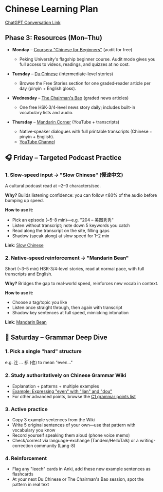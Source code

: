# Chinese Learning Plan

[ChatGPT Conversation Link](https://chatgpt.com/share/68181466-4ad0-800b-9be4-252735ae4ac9)

## Phase 3: Resources (Mon–Thu)

- **Monday** – [Coursera "Chinese for Beginners"](https://www.coursera.org/learn/learn-chinese) (audit for free)
  - Peking University's flagship beginner course. Audit mode gives you full access to videos, readings, and quizzes at no cost.

- **Tuesday** – [Du Chinese](https://www.duchinese.net/story/free) (intermediate-level stories)
  - Browse the Free Stories section for one graded‐reader article per day (pinyin + English gloss).

- **Wednesday** – [The Chairman's Bao](https://www.thechairmansbao.com/) (graded news articles)
  - One free HSK-3/4-level news story daily; includes built-in vocabulary lists and audio.

- **Thursday** – [Mandarin Corner](https://mandarincorner.org/) (YouTube + transcripts)
  - Native‐speaker dialogues with full printable transcripts (Chinese + pinyin + English).
  - [YouTube Channel](https://www.youtube.com/c/MandarinCorner)

## 🎧 Friday – Targeted Podcast Practice

### 1. Slow-speed input → "Slow Chinese" (慢速中文)

A cultural podcast read at ~2–3 characters/sec.

**Why?** Builds listening confidence: you can follow ≥80% of the audio before bumping up speed.

**How to use it:**
- Pick an episode (~5–8 min)—e.g. "204 – 美图秀秀"
- Listen without transcript; note down 5 keywords you catch
- Read along the transcript on the site, filling gaps
- Shadow (speak along) at slow speed for 1–2 min

**Link**: [Slow Chinese](https://kitchenknif.github.io/SlowChinese/)

### 2. Native-speed reinforcement → "Mandarin Bean"

Short (~3–5 min) HSK-3/4-level stories, read at normal pace, with full transcripts and English.

**Why?** Bridges the gap to real‐world speed, reinforces new vocab in context.

**How to use it:**
- Choose a tag/topic you like
- Listen once straight through, then again with transcript
- Shadow key sentences at full speed, mimicking intonation

**Link**: [Mandarin Bean](https://mandarinbean.com/)

## 📖 Saturday – Grammar Deep Dive

### 1. Pick a single "hard" structure
e.g. 连 … 都 (也) to mean "even…"

### 2. Study authoritatively on Chinese Grammar Wiki
- Explanation + patterns + multiple examples
- [Example: Expressing "even" with "lian" and "dou"](https://resources.allsetlearning.com/chinese/grammar/expressing_%22even%22_with_%22lian%22_and_%22dou%22)
- For other advanced points, browse the [C1 grammar points list](https://resources.allsetlearning.com/chinese/grammar/C1_grammar_points)

### 3. Active practice
- Copy 3 example sentences from the Wiki
- Write 5 original sentences of your own—use that pattern with vocabulary you know
- Record yourself speaking them aloud (phone voice memo)
- Check/correct via language-exchange (Tandem/HelloTalk) or a writing-correction community (Lang-8)

### 4. Reinforcement
- Flag any "leech" cards in Anki, add these new example sentences as flashcards
- At your next Du Chinese or The Chairman's Bao session, spot the pattern in real text